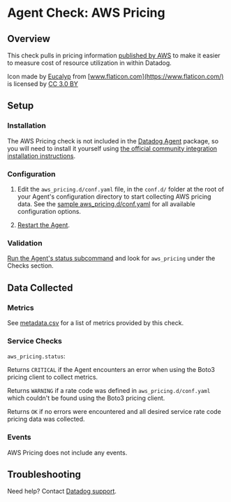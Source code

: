 # Agent Check: AWS Pricing

## Overview

This check pulls in pricing information [published by AWS][1] to make it easier to measure cost of resource utilization in within Datadog.

Icon made by [Eucalyp](https://www.flaticon.com/authors/eucalyp) from [www.flaticon.com](https://www.flaticon.com/) is licensed by [CC 3.0 BY](http://creativecommons.org/licenses/by/3.0/)

## Setup

### Installation

The AWS Pricing check is not included in the [Datadog Agent][2] package, so you will
need to install it yourself using [the official community integration installation instructions][7].

### Configuration

1. Edit the `aws_pricing.d/conf.yaml` file, in the `conf.d/` folder at the root of your Agent's configuration directory to start collecting AWS pricing data. See the [sample aws_pricing.d/conf.yaml][2] for all available configuration options.

2. [Restart the Agent][3].

### Validation

[Run the Agent's status subcommand][4] and look for `aws_pricing` under the Checks section.

## Data Collected

### Metrics

See [metadata.csv][6] for a list of metrics provided by this check.

### Service Checks

`aws_pricing.status`:

Returns `CRITICAL` if the Agent encounters an error when using the Boto3 pricing client to collect metrics.

Returns `WARNING` if a rate code was defined in `aws_pricing.d/conf.yaml` which couldn't be found using the Boto3 pricing client.

Returns `OK` if no errors were encountered and all desired service rate code pricing data was collected.

### Events

AWS Pricing does not include any events.

## Troubleshooting

Need help? Contact [Datadog support][5].

[1]: https://aws.amazon.com/pricing/
[2]: https://github.com/DataDog/integrations-core/blob/master/aws_pricing/datadog_checks/aws_pricing/data/conf.yaml.example
[3]: https://docs.datadoghq.com/agent/guide/agent-commands/#restart-the-agent
[4]: https://docs.datadoghq.com/agent/guide/agent-commands/#agent-information
[5]: https://docs.datadoghq.com/help
[6]: https://github.com/DataDog/integrations-extras/blob/master/aws_pricing/metadata.csv
[7]: https://docs.datadoghq.com/agent/guide/community-integrations-installation-with-docker-agent/
